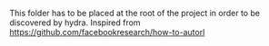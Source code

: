 This folder has to be placed at the root of the project in order to be discovered by hydra.
Inspired from https://github.com/facebookresearch/how-to-autorl